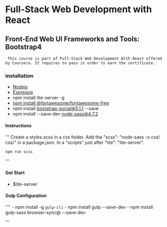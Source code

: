 # **Full-Stack Web Development with React**


## **Front-End Web UI Frameworks and Tools: Bootstrap4**

```
 This course is part of Full-Stack Web Development With React offered by Coursera. It requires to pass in order to earn the certificate.

```


### **installation**
  - [Nodejs](https://nodejs.org/en/)
  - [Expressjs](https://expressjs.com/)
  - npm install lite-server -g
  - [npm install @fortawesome/fontawesome-free](https://fontawesome.com/how-to-use/on-the-web/setup/getting-started?using=web-fonts-with-css)
  - npm install bootstrap-social@5.1.1 --save
  -  npm install --save-dev node-sass@4.7.2

 #### **Instructions**
  '''
  	Create a styles.scss in a css folder.
    Add the  "scss": "node-sass -o css/ css/" in a package.json. 
    In a "scripts" just after "lite": "lite-server".

    npm run scss


  '''

#### **Get Start**
   - $lite-server 

#### **Gulp Configuration**

  
   ''''
   		-  npm install -g `gulp-cli`
   		-  npm install gulp --save-dev
   		-  npm install gulp-sass  browser-sync@ --save-dev

   '''